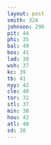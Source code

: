 ```yaml
---
layout: post
smith: 324
johnson: 298
pit: 44
phi: 35
bal: 49
bos: 41
lad: 38
wsh: 37
kc: 39
tb: 41
nyy: 42
cle: 40
tor: 31
stl: 37
min: 38
hou: 42
atl: 40
sd: 28
---
```

